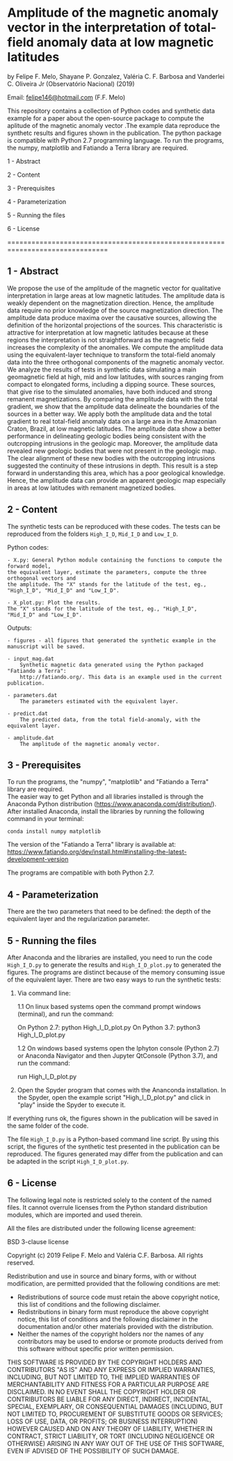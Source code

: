# Amplitude of the magnetic anomaly vector in the interpretation of total-field anomaly data at low magnetic latitudes

by Felipe F. Melo, Shayane P. Gonzalez, Valéria C. F. Barbosa and Vanderlei C. Oliveira Jr (Observatório Nacional) (2019)

Email: felipe146@hotmail.com (F.F. Melo)

This repository contains a collection of Python codes and synthetic data 
example for a paper about the open-source package to compute the aplitude of the magnetic anomaly vector .The 
example data reproduce the synthetc results and figures shown in the publication.
The python package is compatible with Python 2.7 programming language. To run the programs, the numpy, 
matplotlib and Fatiando a Terra library are required. 

1 - Abstract

2 - Content

3 - Prerequisites

4 - Parameterization

5 - Running the files

6 - License

===============================================================================


1 - Abstract
----------------------
We propose the use of the amplitude of the magnetic vector for qualitative interpretation in large areas at low magnetic latitudes. The amplitude data is weakly dependent on the magnetization direction. Hence, the amplitude data require no prior knowledge of the source magnetization direction. The amplitude data produce maxima over the causative sources, allowing the definition of the horizontal projections of the sources. This characteristic is attractive for interpretation at low magnetic latitudes because at these regions the interpretation is not straightforward as the magnetic field increases the complexity of the anomalies. We compute the amplitude data using the equivalent-layer technique to transform the total-field anomaly data into the three orthogonal components of the magnetic anomaly vector. We analyze the results of tests in synthetic data simulating a main geomagnetic field at high, mid and low latitudes, with sources ranging from compact to elongated forms, including a dipping source. These sources, that give rise to the simulated anomalies, have both induced and strong remanent magnetizations. By comparing the amplitude data with the total gradient, we show that the amplitude data delineate the boundaries of the sources in a better way. We apply both the amplitude data and the total gradient to real total-field anomaly data on a large area in the Amazonian Craton, Brazil, at low magnetic latitudes. The amplitude data show a better performance in delineating geologic bodies being consistent with the outcropping intrusions in the geologic map. Moreover, the amplitude data revealed new geologic bodies that were not present in the geologic map. The clear alignment of these new bodies with the outcropping intrusions suggested the continuity of these intrusions in depth. This result is a step forward in understanding this area, which has a poor geological knowledge. Hence, the amplitude data can provide an apparent geologic map especially in areas at low latitudes with remanent magnetized bodies.

2 - Content
----------------------

The synthetic tests can be reproduced with these codes. The tests can be reproduced from the folders
`High_I_D`, `Mid_I_D` and `Low_I_D`.

Python codes:

	- X.py: General Python module containing the functions to compute the forward model,
    the equivalent layer, estimate the parameters, compute the three orthogonal vectors and
    the amplitude. The "X" stands for the latitude of the test, eg., "High_I_D", "Mid_I_D" and "Low_I_D".
	
	- X_plot.py: Plot the results.
    The "X" stands for the latitude of the test, eg., "High_I_D", "Mid_I_D" and "Low_I_D".
	
Outputs: 
 
	- figures - all figures that generated the synthetic example in the manuscript will be saved.
  
  	- input_mag.dat 
		Synthetic magnetic data generated using the Python packaged "Fatiando a Terra":	
		http://fatiando.org/. This data is an example used in the current publication.
	
  	- parameters.dat 
		The parameters estimated with the equivalent layer.

  	- predict.dat 
		The predicted data, from the total field-anomaly, with the equivalent layer.

  	- amplitude.dat 
		The amplitude of the magnetic anomaly vector.

3 - Prerequisites
----------------------
To run the programs, the "numpy", "matplotlib" and "Fatiando a Terra" library are required.  
The easier way to get Python and all libraries installed is through the Anaconda Python 
distribution (https://www.anaconda.com/distribution/). After installed Anaconda, install the libraries 
by running the following command in your terminal:

	conda install numpy matplotlib
  
The version of the "Fatiando a Terra" library is available at: https://www.fatiando.org/dev/install.html#installing-the-latest-development-version

The programs are compatible with both Python 2.7.
 
4 - Parameterization
----------------------
There are the two parameters that need to be defined: the depth of the equivalent layer and the regularization parameter.

5 - Running the files
----------------------
After Anaconda and the libraries are installed, you need to run 
the code `High_I_D.py` to generate the results and `High_I_D_plot.py` to generated the figures.
The programs are distinct because of the memory consuming issue of the equivalent layer.
There are two easy ways to run the synthetic tests:

1. Via command line: 

	1.1 On linux based systems open the command prompt windows (terminal), and run the command:
	
	On Python 2.7: python High_I_D_plot.py 
	On Python 3.7: python3 High_I_D_plot.py 

	1.2 On windows based systems open the Iphyton console (Python 2.7) or 
	Anaconda Navigator and then Jupyter QtConsole (Python 3.7), and run the command:

	run High_I_D_plot.py

2. Open the Spyder program that comes with the Ananconda installation. In the Spyder, open
the example script "High_I_D_plot.py" and click in "play" inside the Spyder to execute it.

If everything runs ok, the figures shown in the publication will be saved in the same folder of the code.

The file `High_I_D.py` is a Python-based command line script. By using this 
script, the figures of the synthetic test presented in the publication can be reproduced.
The figures generated may differ from the publication and can be adapted in the script `High_I_D_plot.py`.

6 - License
----------------------
The following legal note is restricted solely to the content of the named files. It cannot
overrule licenses from the Python standard distribution modules, which are imported and
used therein.

All the files are distributed under the following license agreement:

BSD 3-clause license

Copyright (c) 2019 Felipe F. Melo and Valéria C.F. Barbosa.
All rights reserved.

Redistribution and use in source and binary forms, with or without
modification, are permitted provided that the following conditions are met:

* Redistributions of source code must retain the above copyright notice,
  this list of conditions and the following disclaimer.
* Redistributions in binary form must reproduce the above copyright notice,
  this list of conditions and the following disclaimer in the documentation
  and/or other materials provided with the distribution.
* Neither the names of the copyright holders nor the names of any contributors
  may be used to endorse or promote products derived from this software
  without specific prior written permission.

THIS SOFTWARE IS PROVIDED BY THE COPYRIGHT HOLDERS AND CONTRIBUTORS "AS IS" AND
ANY EXPRESS OR IMPLIED WARRANTIES, INCLUDING, BUT NOT LIMITED TO, THE IMPLIED
WARRANTIES OF MERCHANTABILITY AND FITNESS FOR A PARTICULAR PURPOSE ARE
DISCLAIMED. IN NO EVENT SHALL THE COPYRIGHT HOLDER OR CONTRIBUTORS BE LIABLE
FOR ANY DIRECT, INDIRECT, INCIDENTAL, SPECIAL, EXEMPLARY, OR CONSEQUENTIAL
DAMAGES (INCLUDING, BUT NOT LIMITED TO, PROCUREMENT OF SUBSTITUTE GOODS OR
SERVICES; LOSS OF USE, DATA, OR PROFITS; OR BUSINESS INTERRUPTION) HOWEVER
CAUSED AND ON ANY THEORY OF LIABILITY, WHETHER IN CONTRACT, STRICT LIABILITY,
OR TORT (INCLUDING NEGLIGENCE OR OTHERWISE) ARISING IN ANY WAY OUT OF THE USE
OF THIS SOFTWARE, EVEN IF ADVISED OF THE POSSIBILITY OF SUCH DAMAGE.
